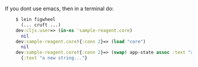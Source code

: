 If you dont use emacs, then in a terminal do:

```clojure
    $ lein figwheel
      (... cruft ...)
    dev:cljs.user=> (in-ns 'sample-reagent.core)
      nil
    dev:sample-reagent.core!{:conn 2}=> (load "core")
      nil
    dev:sample-reagent.core!{:conn 2}=> (swap! app-state assoc :text "a new string...")
      {:text "a new string..."}
```
